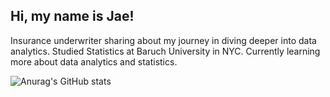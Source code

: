 ## Hi, my name is Jae!

Insurance underwriter sharing about my journey in diving deeper into data analytics.
Studied Statistics at Baruch University in NYC.
Currently learning more about data analytics and statistics.

![Anurag's GitHub stats](https://github-readme-stats.vercel.app/api?username=leojkj&show_icons=true&theme=radical)
